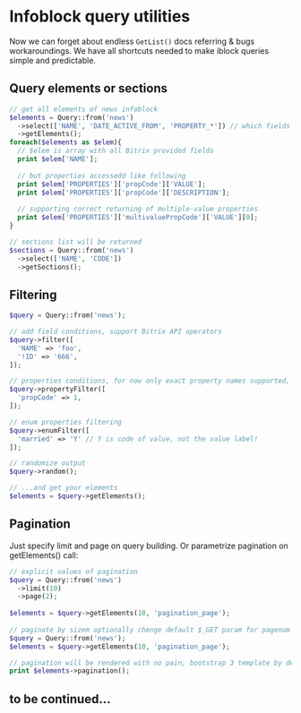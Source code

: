 # Infoblock query utilities

Now we can forget about endless `GetList()` docs referring & bugs workaroundings. 
We have all shortcuts needed to make iblock queries simple and predictable.

## Query elements or sections

~~~php
// get all elements of news infoblock
$elements = Query::from('news')
  ->select(['NAME', 'DATE_ACTIVE_FROM', 'PROPERTY_*']) // which fields and/or properties are needed
  ->getElements();
foreach($elements as $elem){
  // $elem is array with all Bitrix provided fields
  print $elem['NAME'];
  
  // but properties accessedd like following
  print $elem['PROPERTIES']['propCode']['VALUE'];
  print $elem['PROPERTIES']['propCode']['DESCRIPTION'];
  
  // supporting correct returning of multiple-value properties
  print $elem['PROPERTIES']['multivaluePropCode']['VALUE'][0];
}

// sections list will be returned
$sections = Query::from('news')
  ->select(['NAME', 'CODE'])
  ->getSections();
~~~

## Filtering

~~~php
$query = Query::from('news');

// add field conditions, support Bitrix API operators
$query->filter([
  'NAME' => 'foo',
  '!ID' => '666',
]);

// properties conditions, for now only exact property names supported, with no operators
$query->propertyFilter([
  'propCode' => 1,
]);

// enum properties filtering
$query->enumFilter([
  'married' => 'Y' // Y is code of value, not the value label!
]);

// randomize output
$query->random();

// ...and get your elements
$elements = $query->getElements();
~~~

## Pagination

Just specify limit and page on query building. Or parametrize pagination on getElements() call:

~~~php
// explicit values of pagination
$query = Query::from('news')
  ->limit(10)
  ->page(2);
  
$elements = $query->getElements(10, 'pagination_page');
  
// paginate by sizem optionally chenge default $_GET param for pagenum
$query = Query::from('news');
$elements = $query->getElements(10, 'pagination_page');

// pagination will be rendered with no pain, bootstrap 3 template by default
print $elements->pagination();
~~~

## to be continued...